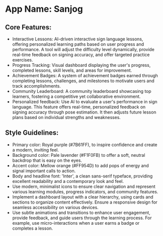 # **App Name**: Sanjog

## Core Features:

- Interactive Lessons: AI-driven interactive sign language lessons, offering personalized learning paths based on user progress and performance. A tool will adjust the difficulty level dynamically, provide real-time feedback on signing accuracy, and offer targeted practice exercises.
- Progress Tracking: Visual dashboard displaying the user's progress, completed lessons, skill levels, and areas for improvement.
- Achievement Badges: A system of achievement badges earned through completing lessons, challenges, and milestones to motivate users and track accomplishments.
- Community Leaderboard: A community leaderboard showcasing top learners, fostering a competitive yet collaborative environment.
- Personalized feedback: Use AI to evaluate a user's performance in sign language. This feature offers real-time, personalized feedback on signing accuracy through pose estimation. It then adjusts future lesson plans based on individual strengths and weaknesses.

## Style Guidelines:

- Primary color: Royal purple (#7B61FF), to inspire confidence and create a modern, inviting feel.
- Background color: Pale lavender (#F1F0FB) to offer a soft, neutral backdrop that is easy on the eyes.
- Accent color: Mellow orange (#FF954D) to add pops of energy and signal important calls to action.
- Body and headline font: 'Inter', a clean sans-serif typeface, providing excellent readability and a contemporary look and feel.
- Use modern, minimalist icons to ensure clear navigation and represent various learning modules, progress indicators, and community features.
- Implement a dashboard layout with a clear hierarchy, using cards and sections to organize content effectively. Ensure a responsive design for seamless accessibility on various devices.
- Use subtle animations and transitions to enhance user engagement, provide feedback, and guide users through the learning process. For example, use micro-interactions when a user earns a badge or completes a lesson.